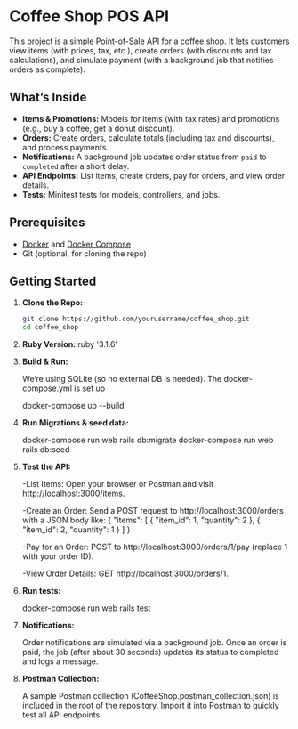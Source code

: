 # Coffee Shop POS API

This project is a simple Point-of-Sale API for a coffee shop. It lets customers view items (with prices, tax, etc.), create orders (with discounts and tax calculations), and simulate payment (with a background job that notifies orders as complete).

## What’s Inside

- **Items & Promotions:** Models for items (with tax rates) and promotions (e.g., buy a coffee, get a donut discount).
- **Orders:** Create orders, calculate totals (including tax and discounts), and process payments.
- **Notifications:** A background job updates order status from `paid` to `completed` after a short delay.
- **API Endpoints:** List items, create orders, pay for orders, and view order details.
- **Tests:** Minitest tests for models, controllers, and jobs.

## Prerequisites

- [Docker](https://www.docker.com/get-started) and [Docker Compose](https://docs.docker.com/compose/)
- Git (optional, for cloning the repo)

## Getting Started

1. **Clone the Repo:**

   ```bash
   git clone https://github.com/yourusername/coffee_shop.git
   cd coffee_shop

2. **Ruby Version:**
    ruby '3.1.6'

3. **Build & Run:**

    We’re using SQLite (so no external DB is needed). The docker-compose.yml is set up

    docker-compose up --build


4. **Run Migrations & seed data:**

    docker-compose run web rails db:migrate
    docker-compose run web rails db:seed


5. **Test the API:**

    -List Items:
        Open your browser or Postman and visit http://localhost:3000/items.

    -Create an Order:
        Send a POST request to http://localhost:3000/orders with a JSON body like:
            {
                "items": [
                    { "item_id": 1, "quantity": 2 },
                    { "item_id": 2, "quantity": 1 }
                ]
            }

    -Pay for an Order:
        POST to http://localhost:3000/orders/1/pay (replace 1 with your order ID).

    -View Order Details:
        GET http://localhost:3000/orders/1.

5. **Run tests:**

    docker-compose run web rails test

6.  **Notifications:**

    Order notifications are simulated via a background job. Once an order is paid, the job (after about 30 seconds) updates its status to completed and logs a message.

7.  **Postman Collection:**

    A sample Postman collection (CoffeeShop.postman_collection.json) is included in the root of the repository. Import it into Postman to quickly test all API endpoints.

